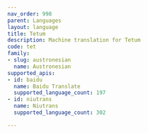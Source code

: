 ```yaml
---
nav_order: 998
parent: Languages
layout: language
title: Tetum
description: Machine translation for Tetum
code: tet
family:
- slug: austronesian
  name: Austronesian
supported_apis:
- id: baidu
  name: Baidu Translate
  supported_language_count: 197
- id: niutrans
  name: Niutrans
  supported_language_count: 302

---
```




